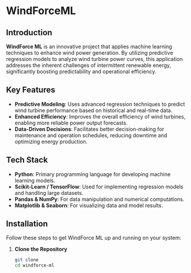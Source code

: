 # WindForceML

## Introduction
**WindForce ML** is an innovative project that applies machine learning techniques to enhance wind power generation. By utilizing predictive regression models to analyze wind turbine power curves, this application addresses the inherent challenges of intermittent renewable energy, significantly boosting predictability and operational efficiency.

## Key Features
- **Predictive Modeling**: Uses advanced regression techniques to predict wind turbine performance based on historical and real-time data.
- **Enhanced Efficiency**: Improves the overall efficiency of wind turbines, enabling more reliable power output forecasts.
- **Data-Driven Decisions**: Facilitates better decision-making for maintenance and operation schedules, reducing downtime and optimizing energy production.

## Tech Stack
- **Python**: Primary programming language for developing machine learning models.
- **Scikit-Learn / TensorFlow**: Used for implementing regression models and handling large datasets.
- **Pandas & NumPy**: For data manipulation and numerical computations.
- **Matplotlib & Seaborn**: For visualizing data and model results.

## Installation
Follow these steps to get WindForce ML up and running on your system:

1. **Clone the Repository**
   ```bash
   git clone 
   cd windforce-ml

